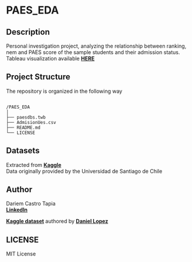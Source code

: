 # PAES_EDA

## Description
Personal investigation project, analyzing the relationship between ranking, nem and PAES score of the sample students and their admission status. \
Tableau visualization available <b>[HERE](https://public.tableau.com/views/paesdbs/Overview?:language=en-US&:sid=&:redirect=auth&:display_count=n&:origin=viz_share_link)</b>

## Project Structure
The repository is organized in the following way
```

/PAES_EDA
│
├── paesdbs.twb
├── AdmisionUes.csv
├── README.md
└── LICENSE
```

## Datasets

Extracted from <b>[Kaggle](https://www.kaggle.com/datasets/daniellopez01/admisionuescl)</b> \
Data originally provided by the Universidad de Santiago de Chile


## Author

Dariem Castro Tapia \
<b>[LinkedIn](https://www.linkedin.com/in/castrotapiadariem/)</b>

<b>[Kaggle dataset](https://www.kaggle.com/datasets/daniellopez01/admisionuescl)</b> authored by <b>[Daniel Lopez](https://www.kaggle.com/daniellopez01/datasets)</b>


## LICENSE

MIT License
